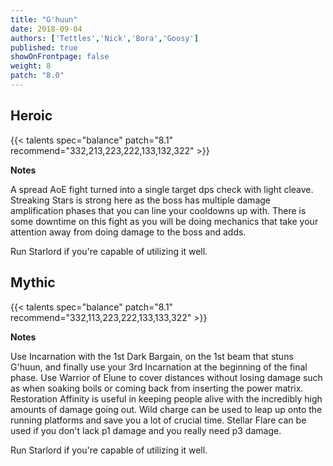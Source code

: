 ```yaml
---
title: "G'huun"
date: 2018-09-04
authors: ['Tettles','Nick','Bora','Goosy']
published: true
showOnFrontpage: false
weight: 8
patch: "8.0"
---
```


## Heroic
{{< talents spec="balance" patch="8.1" recommend="332,213,223,222,133,132,322" >}}

<b>Notes</b>

A spread AoE fight turned into a single target dps check with light cleave. Streaking Stars is strong here as the boss has multiple damage amplification phases that you can line your cooldowns up with. There is some downtime on this fight as you will be doing mechanics that take your attention away from doing damage to the boss and adds.

Run Starlord if you're capable of utilizing it well.

</center>


## Mythic
{{< talents spec="balance" patch="8.1" recommend="332,113,223,222,133,133,322" >}}

<b>Notes</b>

Use Incarnation with the 1st Dark Bargain, on the 1st beam that stuns G'huun, and finally use your 3rd Incarnation at the beginning of the final phase. Use Warrior of Elune to cover distances without losing damage such as when soaking boils or coming back from inserting the power matrix. Restoration Affinity is useful in keeping people alive with the incredibly high amounts of damage going out. Wild charge can be used to leap up onto the running platforms and save you a lot of crucial time. Stellar Flare can be used if you don't lack p1 damage and you really need p3 damage.

Run Starlord if you're capable of utilizing it well.

</center>

